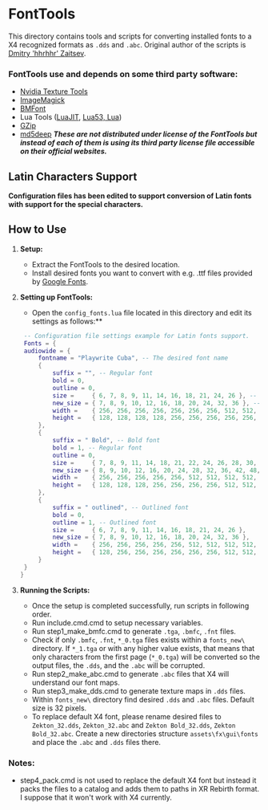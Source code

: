 
# FontTools

This directory contains tools and scripts for converting installed fonts to a X4 recognized formats as `.dds` and `.abc`.
Original author of the scripts is [Dmitry 'hhrhhr' Zaitsev](https://github.com/hhrhhr/Lua-utils-for-X-Rebirth/commits?author=hhrhhr).

### FontTools use and depends on some third party software:

- [Nvidia Texture Tools](https://developer.nvidia.com/texture-tools-exporter)
- [ImageMagick](https://imagemagick.org/script/develop.php)
- [BMFont](https://www.angelcode.com/products/bmfont/)
- Lua Tools ([LuaJIT](https://luajit.org/), [Lua53, Lua](https://www.lua.org/download.html))
- [GZip](https://www.gnu.org/software/gzip/)
- [md5deep](https://md5deep.sourceforge.net/)
***These are not distributed under license of the FontTools but instead of each of them is using its third party license file accessible on their official websites.***

## Latin Characters Support

**Configuration files has been edited to support conversion of Latin fonts with support for the  special characters.**




## How to Use

1. **Setup:**
   - Extract the FontTools to the desired location.
   - Install desired fonts you want to convert with e.g. .ttf files provided by [Google Fonts](https://fonts.google.com/).

2. **Setting up FontTools:**
   - Open  the `config_fonts.lua` file located in this directory and edit its settings as follows:**
   ```lua
    -- Configuration file settings example for Latin fonts support.
    Fonts = {
    audiowide = {
        fontname = "Playwrite Cuba", -- The desired font name
        {
            suffix = "", -- Regular font
            bold = 0,
            outline = 0,
            size =     { 6, 7, 8, 9, 11, 14, 16, 18, 21, 24, 26 }, -- font sizes
            new_size = { 7, 8, 9, 10, 12, 16, 18, 20, 24, 32, 36 }, -- font sizes will be scaled to these sizes
            width =    { 256, 256, 256, 256, 256, 256, 256, 512, 512, 512, 512 }, -- texture map width
            height =   { 128, 128, 128, 128, 256, 256, 256, 256, 256, 512, 512 } -- texture map height
        },
        {
            suffix = " Bold", -- Bold font
            bold = 1, -- Regular font
            outline = 0,
            size =     { 7, 8, 9, 11, 14, 18, 21, 22, 24, 26, 28, 30, 72 },
            new_size = { 8, 9, 10, 12, 16, 20, 24, 28, 32, 36, 42, 48, 81 },
            width =    { 256, 256, 256, 256, 256, 512, 512, 512, 512, 512, 512, 512, 1024 },
            height =   { 128, 128, 128, 256, 256, 256, 256, 512, 512, 512, 512, 512, 1024 }
        },
        {
            suffix = " outlined", -- Outlined font
            bold = 0,
            outline = 1, -- Outlined font
            size =     { 6, 7, 8, 9, 11, 14, 16, 18, 21, 24, 26 },
            new_size = { 7, 8, 9, 10, 12, 16, 18, 20, 24, 32, 36 },
            width =    { 256, 256, 256, 256, 256, 512, 512, 512, 512, 512, 1024 },
            height =   { 128, 256, 256, 256, 256, 256, 256, 512, 512, 512, 512 }
        }
    }
   }
   ```
   
3. **Running the Scripts:**
   - Once the setup is completed successfully, run scripts in following order.
   - Run include.cmd.cmd to setup necessary variables.
   - Run step1_make_bmfc.cmd to generate `.tga`, `.bmfc`, `.fnt` files.
   - Check if only `.bmfc`, `.fnt`, `*_0.tga` files exists within a `fonts_new\` directory. If `*_1.tga` or with any higher value exists, that means that only characters from the first page (`*_0.tga`) will be converted so the output files, the `.dds`, and the `.abc` will be corrupted.
   - Run step2_make_abc.cmd to generate `.abc` files that X4 will understand our font maps.
   - Run step3_make_dds.cmd to generate texture maps in `.dds` files.
   - Within `fonts_new\` directory find desired `.dds` and `.abc` files. Default size is 32 pixels.
   - To replace default X4 font, please rename desired files to `Zekton_32.dds`, `Zekton_32.abc` and `Zekton Bold_32.dds`, `Zekton Bold_32.abc`. Create a new directories structure `assets\fx\gui\fonts` and place the `.abc` and `.dds` files there.


### Notes:

   - step4_pack.cmd is not used to replace the default X4 font but instead it packs the files to a catalog and adds them to paths in XR Rebirth format. I suppose that it won't work with X4 currently.
